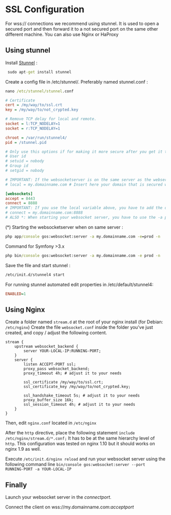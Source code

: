 # SSL Configuration

For wss:// connections we recommend using stunnel. It is used to open a secured port and then forward it to a not secured port on the same other different machine. You can also use Nginx or HaProxy

## Using stunnel

Install [Stunnel](https://www.stunnel.org/index.html) : 

```cmd
 sudo apt-get install stunnel
 ```

Create a config file in /etc/stunnel/. Preferably named stunnel.conf : 

```cmd
nano /etc/stunnel/stunnel.conf
```

```ini
# Certificate
cert = /my/way/to/ssl.crt
key = /my/way/to/not_crypted.key

# Remove TCP delay for local and remote.
socket = l:TCP_NODELAY=1
socket = r:TCP_NODELAY=1

chroot = /var/run/stunnel4/
pid = /stunnel.pid

# Only use this options if for making it more secure after you get it to work.
# User id
# setuid = nobody
# Group id
# setgid = nobody

# IMPORTANT: If the websocketserver is on the same server as the webserver use this:
# local = my.domainname.com # Insert here your domain that is secured with https.

[websockets]
accept = 8443
connect = 8888
# IMPORTANT: If you use the local variable above, you have to add the domainname here aswell.
# connect = my.domainname.com:8888 
# ALSO *: When starting your websocket server, you have to use the -a parameter to specify the domainname
```


(*) Starting the websocketserver when on same server :

```cmd
php app/console gos:websocket:server -a my.domainname.com -e=prod -n
```

Command for Symfony >3.x
```cmd
php bin/console gos:websocket:server -a my.domainname.com -e prod -n
```


Save the file and start stunnel : 

 ```cmd
/etc/init.d/stunnel4 start
```


For running stunnel automated edit properties in /etc/default/stunnel4:

```ini
ENABLED=1
```

## Using Nginx

Create a folder named `stream.d` at the root of your nginx install (for Debian: `/etc/nginx`) 
Create the file `websocket.conf` inside the folder you've just created, and copy / adjust the following content.
```
stream {
    upstream websocket_backend {
        server YOUR-LOCAL-IP:RUNNING-PORT;
    }
    server {
        listen ACCEPT-PORT ssl;
        proxy_pass websocket_backend;
        proxy_timeout 4h; # adjust it to your needs

        ssl_certificate /my/way/to/ssl.crt;
        ssl_certificate_key /my/way/to/not_crypted.key;

        ssl_handshake_timeout 5s; # adjust it to your needs
        proxy_buffer_size 16k;
        ssl_session_timeout 4h; # adjust it to your needs
    }
}
```

Then, edit `nginx.conf` located in `/etc/nginx`

After the `http` directive, place the following statement `include /etc/nginx/stream.d/*.conf;`
It has to be at the same hierarchy level of `http`.
This configuration was tested on nginx 1.10 but it should works on nginx 1.9 as well.

Execute `/etc/init.d/nginx reload` and run your websocket server using the following command line `bin/console gos:websocket:server --port RUNNING-PORT -a YOUR-LOCAL-IP`


## Finally

Launch your websocket server in the *connectport*.

Connect the client on wss://my.domainname.com:*acceptport*

